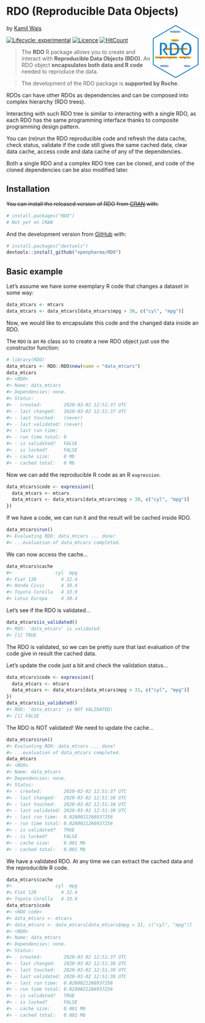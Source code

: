 
<!-- README.md is generated from README.Rmd. Please edit that file -->

# RDO (Reproducible Data Objects)

<img src='man/figures/logo.png' align="right" height="139" />

by [Kamil Wais](https://kalimu.github.io/)

<!-- badges: start -->

[![Lifecycle:
experimental](https://img.shields.io/badge/lifecycle-experimental-orange.svg)](https://www.tidyverse.org/lifecycle/#experimental)
[![Licence](https://img.shields.io/badge/licence-MIT-blue.svg)](https://www.r-project.org/Licenses/MIT)
[![HitCount](http://hits.dwyl.com/openpharma/rdo.svg)](http://hits.dwyl.com/openpharma/rdo)
<!-- badges: end -->

> The **RDO** R package allows you to create and interact with
> **Reproducible Data Objects (RDO)**. An RDO object **encapsulates both
> data and R code** needed to reproduce the data.

> The development of the RDO package is **supported by Roche**.

RDOs can have other RDOs as dependencies and can be composed into
complex hierarchy (RDO trees).

Interacting with such RDO tree is similar to interacting with a single
RDO, as each RDO has the same programming interface thanks to composite
programming design pattern.

You can (re)run the RDO reproducible code and refresh the data cache,
check status, validate if the code still gives the same cached data,
clear data cache, access code and data cache of any of the dependencies.

Both a single RDO and a complex RDO tree can be cloned, and code of the
cloned dependencies can be also modified later.

## Installation

~~You can install the released version of RDO from
[CRAN](https://CRAN.R-project.org) with:~~

``` r
# install.packages("RDO")
# Not yet on CRAN
```

And the development version from [GitHub](https://github.com/) with:

``` r
# install.packages("devtools")
devtools::install_github("openpharma/RDO")
```

## Basic example

Let’s assume we have some exemplary R code that changes a dataset in
some way:

``` r
data_mtcars <- mtcars
data_mtcars <- data_mtcars[data_mtcars$mpg > 30, c("cyl", "mpg")]
```

Now, we would like to encapsulate this code and the changed data inside
an RDO.

The `RDO` is an `R6` class so to create a new RDO object just use the
constructor function:

``` r
# library(RDO)
data_mtcars <- RDO::RDO$new(name = "data_mtcars")
data_mtcars
#> <RDO>
#> Name: data_mtcars 
#> Dependencies: none.
#> Status:
#> - created:        2020-03-02 12:51:37 UTC 
#> - last changed:   2020-03-02 12:51:37 UTC 
#> - last touched:   (never) 
#> - last validated: (never) 
#> - last run time:   
#> - run time total: 0 
#> - is validated?   FALSE 
#> - is locked?      FALSE 
#> - cache size:     0 Mb 
#> - cached total:   0 Mb
```

Now we can add the reproducible R code as an R `expression`.

``` r
data_mtcars$code <- expression({
  data_mtcars <- mtcars
  data_mtcars <- data_mtcars[data_mtcars$mpg > 30, c("cyl", "mpg")]
})
```

If we have a code, we can run it and the result will be cached inside
RDO.

``` r
data_mtcars$run()
#> Evaluating RDO: data_mtcars ... done!
#> ...evaluation of data_mtcars completed.
```

We can now access the cache…

``` r
data_mtcars$cache
#>                cyl  mpg
#> Fiat 128         4 32.4
#> Honda Civic      4 30.4
#> Toyota Corolla   4 33.9
#> Lotus Europa     4 30.4
```

Let’s see if the RDO is validated…

``` r
data_mtcars$is_validated()
#> RDO: 'data_mtcars' is validated.
#> [1] TRUE
```

The RDO is validated, so we can be pretty sure that last evaluation of
the code give in result the cached data.

Let’s update the code just a bit and check the validation status…

``` r
data_mtcars$code <- expression({
  data_mtcars <- mtcars
  data_mtcars <- data_mtcars[data_mtcars$mpg > 31, c("cyl", "mpg")]
})
data_mtcars$is_validated()
#> RDO: 'data_mtcars' is NOT VALIDATED!
#> [1] FALSE
```

The RDO is NOT validated\! We need to update the cache…

``` r
data_mtcars$run()
#> Evaluating RDO: data_mtcars ... done!
#> ...evaluation of data_mtcars completed.
data_mtcars
#> <RDO>
#> Name: data_mtcars 
#> Dependencies: none.
#> Status:
#> - created:        2020-03-02 12:51:37 UTC 
#> - last changed:   2020-03-02 12:51:38 UTC 
#> - last touched:   2020-03-02 12:51:38 UTC 
#> - last validated: 2020-03-02 12:51:38 UTC 
#> - last run time:  0.0200021266937256 
#> - run time total: 0.0200021266937256 
#> - is validated?   TRUE 
#> - is locked?      FALSE 
#> - cache size:     0.001 Mb 
#> - cached total:   0.001 Mb
```

We have a validated RDO. At any time we can extract the cached data and
the reproducible R code.

``` r
data_mtcars$cache
#>                cyl  mpg
#> Fiat 128         4 32.4
#> Toyota Corolla   4 33.9
data_mtcars$code
#> <RDO code>
#> data_mtcars <- mtcars
#> data_mtcars <- data_mtcars[data_mtcars$mpg > 31, c("cyl", "mpg")]
#> <RDO>
#> Name: data_mtcars 
#> Dependencies: none.
#> Status:
#> - created:        2020-03-02 12:51:37 UTC 
#> - last changed:   2020-03-02 12:51:38 UTC 
#> - last touched:   2020-03-02 12:51:38 UTC 
#> - last validated: 2020-03-02 12:51:38 UTC 
#> - last run time:  0.0200021266937256 
#> - run time total: 0.0200021266937256 
#> - is validated?   TRUE 
#> - is locked?      FALSE 
#> - cache size:     0.001 Mb 
#> - cached total:   0.001 Mb
```
